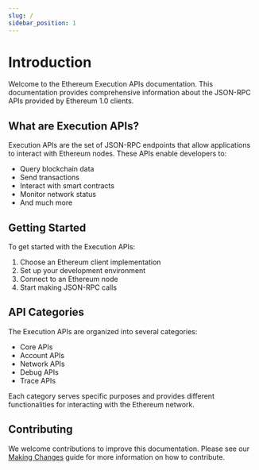 ```yaml
---
slug: /
sidebar_position: 1
---
```


# Introduction

Welcome to the Ethereum Execution APIs documentation. This documentation provides comprehensive information about the JSON-RPC APIs provided by Ethereum 1.0 clients.

## What are Execution APIs?

Execution APIs are the set of JSON-RPC endpoints that allow applications to interact with Ethereum nodes. These APIs enable developers to:

- Query blockchain data
- Send transactions
- Interact with smart contracts
- Monitor network status
- And much more

## Getting Started

To get started with the Execution APIs:

1. Choose an Ethereum client implementation
2. Set up your development environment
3. Connect to an Ethereum node
4. Start making JSON-RPC calls

## API Categories

The Execution APIs are organized into several categories:

- Core APIs
- Account APIs
- Network APIs
- Debug APIs
- Trace APIs

Each category serves specific purposes and provides different functionalities for interacting with the Ethereum network.

## Contributing

We welcome contributions to improve this documentation. Please see our [Making Changes](/docs/making-changes) guide for more information on how to contribute. 